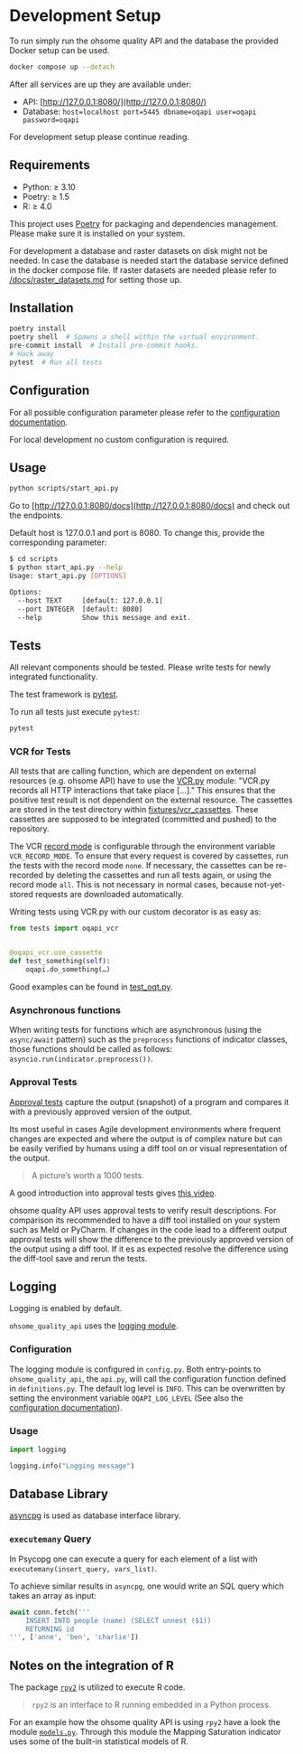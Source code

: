# Development Setup

To run simply run the ohsome quality API and the database the provided Docker setup can be used.

```bash
docker compose up --detach
```

After all services are up they are available under:

- API: [http://127.0.0.1:8080/](http://127.0.0.1:8080/)
- Database: `host=localhost port=5445 dbname=oqapi user=oqapi password=oqapi`

For development setup please continue reading.


## Requirements

- Python: ≥ 3.10
- Poetry: ≥ 1.5
- R: ≥ 4.0

This project uses [Poetry](https://python-poetry.org/docs/) for packaging and dependencies management. Please make sure it is installed on your system.

For development a database and raster datasets on disk might not be needed. In case the database is needed start the database service defined in the docker compose file. If raster datasets are needed please refer to [/docs/raster_datasets.md](/docs/raster_datasets.md) for setting those up.


## Installation

```bash
poetry install
poetry shell  # Spawns a shell within the virtual environment.
pre-commit install  # Install pre-commit hooks.
# Hack away
pytest  # Run all tests
```


## Configuration

For all possible configuration parameter please refer to the [configuration documentation](/docs/configuration.md).

For local development no custom configuration is required.


## Usage

```bash
python scripts/start_api.py
```

Go to [http://127.0.0.1:8080/docs](http://127.0.0.1:8080/docs) and check out the endpoints.

Default host is 127.0.0.1 and port is 8080. To change this, provide the corresponding parameter:

```bash
$ cd scripts
$ python start_api.py --help
Usage: start_api.py [OPTIONS]

Options:
  --host TEXT     [default: 127.0.0.1]
  --port INTEGER  [default: 8080]
  --help          Show this message and exit.
```


## Tests

All relevant components should be tested. Please write tests for newly integrated
functionality.

The test framework is [pytest](https://docs.pytest.org/en/stable/).

To run all tests just execute `pytest`:

```bash
pytest
```

### VCR for Tests

All tests that are calling function, which are dependent on external resources (e.g. ohsome API) have to use the [VCR.py](https://vcrpy.readthedocs.io) module: "VCR.py records all HTTP interactions that take place […]."
This ensures that the positive test result is not dependent on the external resource. The cassettes are stored in the test directory within [fixtures/vcr_cassettes](/tests/integrationtests/fixtures/vcr_cassettes). These cassettes are supposed to be integrated (committed and pushed) to the repository.

The VCR [record mode](https://vcrpy.readthedocs.io/en/latest/usage.html#record-modes) is configurable through the environment variable `VCR_RECORD_MODE`. To ensure that every request is covered by cassettes, run the tests with the record mode `none`. If necessary, the cassettes can be re-recorded by deleting the cassettes and run all tests again, or using the record mode `all`. This is not necessary in normal cases, because not-yet-stored requests are downloaded automatically.

Writing tests using VCR.py with our custom decorator is as easy as:

```python
from tests import oqapi_vcr


@oqapi_vcr.use_cassette
def test_something(self):
    oqapi.do_something(…)
```

Good examples can be found in [test_oqt.py](/tests/integrationtests/test_oqt.py).

### Asynchronous functions

When writing tests for functions which are asynchronous (using the `async/await` pattern) such as the `preprocess` functions of indicator classes, those functions should be called as follows: `asyncio.run(indicator.preprocess())`.

### Approval Tests

[Approval tests](https://approvaltests.com/resources/) capture the output
(snapshot) of a program and compares it with a previously approved version of
the output.

Its most useful in cases Agile development environments where frequent changes
are expected and where the output is of complex nature but can be easily
verified by humans using a diff tool on or visual representation of the output.

> A picture’s worth a 1000 tests.

A good introduction into approval tests gives [this video](https://www.youtube.com/watch?v=QEdpE0chA-s).

ohsome quality API uses approval tests to verify result descriptions.
For comparison its recommended to have a diff tool installed on your system
such as Meld or PyCharm. If changes in the code lead to a different output
approval tests will show the difference to the previously approved version of
the output using a diff tool. If it es as expected resolve the difference using
the diff-tool save and rerun the tests.

## Logging

Logging is enabled by default.

`ohsome_quality_api` uses the [logging module](https://docs.python.org/3/library/logging.html).

### Configuration

The logging module is configured in `config.py`. Both entry-points to
`ohsome_quality_api`, the `api.py`, will call the configuration
function defined in `definitions.py`. The default log level is `INFO`. This can be
overwritten by setting the environment variable `OQAPI_LOG_LEVEL` (See also the
[configuration documentation](docs/configuration.md)).

### Usage

```python
import logging

logging.info("Logging message")
```


## Database Library

[asyncpg](https://magicstack.github.io/asyncpg/current/) is used as database interface
library.

### `executemany` Query

In Psycopg one can execute a query for each element of a list with
`executemany(insert_query, vars_list)`.

To achieve similar results in `asyncpg`, one would write an SQL query which takes an array
as input:

```python
await conn.fetch('''
    INSERT INTO people (name) (SELECT unnest ($1))
    RETURNING id
''', ['anne', 'ben', 'charlie'])
```


## Notes on the integration of R

The package [`rpy2`](https://rpy2.github.io/) is utilized to execute R code.

> `rpy2` is an interface to R running embedded in a Python process.

For an example how the ohsome quality API is using `rpy2` have a look the module [`models.py`](/ohsome_quality_api/indicators/mapping_saturation/models.py).
Through this module the Mapping Saturation indicator uses some of the built-in statistical models of R.
